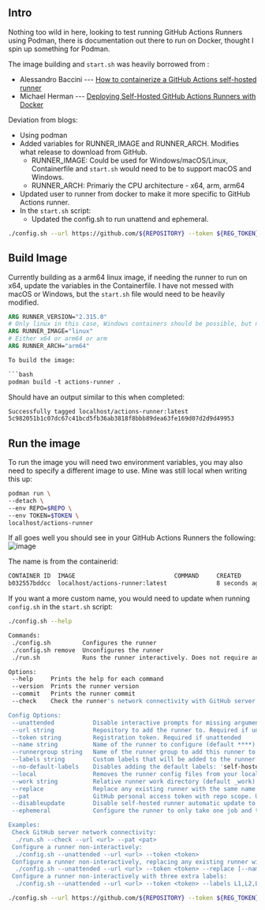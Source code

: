 ## Intro
Nothing too wild in here, looking to test running GitHub Actions Runners using Podman, there is documentation out there to run on Docker, thought I spin up something for Podman. 

The image building and `start.sh` was heavily borrowed from : 
- Alessandro Baccini --- [How to containerize a GitHub Actions self-hosted runner](https://baccini-al.medium.com/how-to-containerize-a-github-actions-self-hosted-runner-5994cc08b9fb)
- Michael Herman --- [Deploying Self-Hosted GitHub Actions Runners with Docker](https://testdriven.io/blog/github-actions-docker/)

Deviation from blogs: 
- Using podman
- Added variables for RUNNER_IMAGE and RUNNER_ARCH. Modifies what release to download from GitHub. 
  - RUNNER_IMAGE: Could be used for Windows/macOS/Linux, Containerfile and `start.sh` would need to be to support macOS and Windows.
  - RUNNER_ARCH: Primariy the CPU architecture - x64, arm, arm64
- Updated user to runner from docker to make it more specific to GitHub Actions runner.
- In the `start.sh` script:
  - Updated the config.sh to run unattend and ephemeral. 


```bash
./config.sh --url https://github.com/${REPOSITORY} --token ${REG_TOKEN} --unattended
```

## Build Image

Currently building as a arm64 linux image, if needing the runner to run on x64, update the variables in the Containerfile.
I have not messed with macOS or Windows, but the `start.sh` file would need to be heavily modified. 

```dockerfile
ARG RUNNER_VERSION="2.315.0"
# Only linux in this case, Windows containers should be possible, but not tested.
ARG RUNNER_IMAGE="linux"
# Either x64 or arm64 or arm
ARG RUNNER_ARCH="arm64"

To build the image: 

```bash
podman build -t actions-runner .
```

Should have an output similar to this when completed: 

```bash
Successfully tagged localhost/actions-runner:latest
5c982051b1c07dc67c41bcd5fb36ab3818f8bbb89dea63fe169d07d2d9d49953
```

## Run the image

To run the image you will need two environment variables, you may also need to specify a different image to use. Mine was still local when writing this up:

```bash
podman run \
--detach \
--env REPO=$REPO \
--env TOKEN=$TOKEN \
localhost/actions-runner
```
If all goes well you should see in your GitHub Actions Runners the following: 
![image](https://github.com/benjamin-lykins/github-runner-containerfile/assets/91494226/35a776fe-8162-4582-920a-d0733d9acc3f)

The name is from the containerid: 

```bash
CONTAINER ID  IMAGE                            COMMAND     CREATED        STATUS        PORTS       NAMES
b032557bddcc  localhost/actions-runner:latest              8 seconds ago  Up 8 seconds              modest_burnell
```

If you want a more custom name, you would need to update when running `config.sh` in the `start.sh` script: 

```bash
./config.sh --help                                                                                                                                                                                 

Commands:
 ./config.sh         Configures the runner
 ./config.sh remove  Unconfigures the runner
 ./run.sh            Runs the runner interactively. Does not require any options.

Options:
 --help     Prints the help for each command
 --version  Prints the runner version
 --commit   Prints the runner commit
 --check    Check the runner's network connectivity with GitHub server

Config Options:
 --unattended           Disable interactive prompts for missing arguments. Defaults will be used for missing options
 --url string           Repository to add the runner to. Required if unattended
 --token string         Registration token. Required if unattended
 --name string          Name of the runner to configure (default ****)
 --runnergroup string   Name of the runner group to add this runner to (defaults to the default runner group)
 --labels string        Custom labels that will be added to the runner. This option is mandatory if --no-default-labels is used.
 --no-default-labels    Disables adding the default labels: 'self-hosted,OSX,Arm64'
 --local                Removes the runner config files from your local machine. Used as an option to the remove command
 --work string          Relative runner work directory (default _work)
 --replace              Replace any existing runner with the same name (default false)
 --pat                  GitHub personal access token with repo scope. Used for checking network connectivity when executing `./run.sh --check`
 --disableupdate        Disable self-hosted runner automatic update to the latest released version`
 --ephemeral            Configure the runner to only take one job and then let the service un-configure the runner after the job finishes (default false)

Examples:
 Check GitHub server network connectivity:
  ./run.sh --check --url <url> --pat <pat>
 Configure a runner non-interactively:
  ./config.sh --unattended --url <url> --token <token>
 Configure a runner non-interactively, replacing any existing runner with the same name:
  ./config.sh --unattended --url <url> --token <token> --replace [--name <name>]
 Configure a runner non-interactively with three extra labels:
  ./config.sh --unattended --url <url> --token <token> --labels L1,L2,L3
```

```bash
./config.sh --url https://github.com/${REPOSITORY} --token ${REG_TOKEN} --unattended --ephermeral
```


